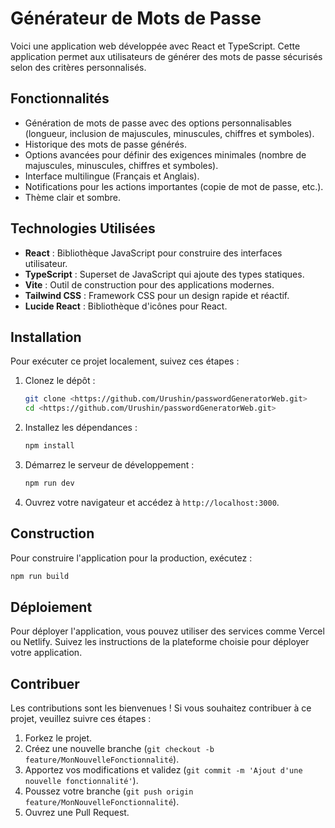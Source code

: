 # Générateur de Mots de Passe

Voici une application web développée avec React et TypeScript. Cette application permet aux utilisateurs de générer des mots de passe sécurisés selon des critères personnalisés.

## Fonctionnalités

- Génération de mots de passe avec des options personnalisables (longueur, inclusion de majuscules, minuscules, chiffres et symboles).
- Historique des mots de passe générés.
- Options avancées pour définir des exigences minimales (nombre de majuscules, minuscules, chiffres et symboles).
- Interface multilingue (Français et Anglais).
- Notifications pour les actions importantes (copie de mot de passe, etc.).
- Thème clair et sombre.

## Technologies Utilisées

- **React** : Bibliothèque JavaScript pour construire des interfaces utilisateur.
- **TypeScript** : Superset de JavaScript qui ajoute des types statiques.
- **Vite** : Outil de construction pour des applications modernes.
- **Tailwind CSS** : Framework CSS pour un design rapide et réactif.
- **Lucide React** : Bibliothèque d'icônes pour React.

## Installation

Pour exécuter ce projet localement, suivez ces étapes :

1. Clonez le dépôt :
   ```bash
   git clone <https://github.com/Urushin/passwordGeneratorWeb.git>
   cd <https://github.com/Urushin/passwordGeneratorWeb.git>
   ```

2. Installez les dépendances :
   ```bash
   npm install
   ```

3. Démarrez le serveur de développement :
   ```bash
   npm run dev
   ```

4. Ouvrez votre navigateur et accédez à `http://localhost:3000`.

## Construction

Pour construire l'application pour la production, exécutez :

``` bash
npm run build
```

## Déploiement

Pour déployer l'application, vous pouvez utiliser des services comme Vercel ou Netlify. Suivez les instructions de la plateforme choisie pour déployer votre application.

## Contribuer

Les contributions sont les bienvenues ! Si vous souhaitez contribuer à ce projet, veuillez suivre ces étapes :

1. Forkez le projet.
2. Créez une nouvelle branche (`git checkout -b feature/MonNouvelleFonctionnalité`).
3. Apportez vos modifications et validez (`git commit -m 'Ajout d'une nouvelle fonctionnalité'`).
4. Poussez votre branche (`git push origin feature/MonNouvelleFonctionnalité`).
5. Ouvrez une Pull Request.
